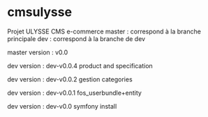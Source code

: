# cmsulysse
Projet ULYSSE CMS e-commerce
master  : correspond à la branche principale
dev     : correspond à la branche de dev


master version : v0.0


dev version    : dev-v0.0.4
product and specification

dev version    : dev-v0.0.2
gestion categories

dev version    : dev-v0.0.1
fos_userbundle+entity

dev version    : dev-v0.0
symfony install

